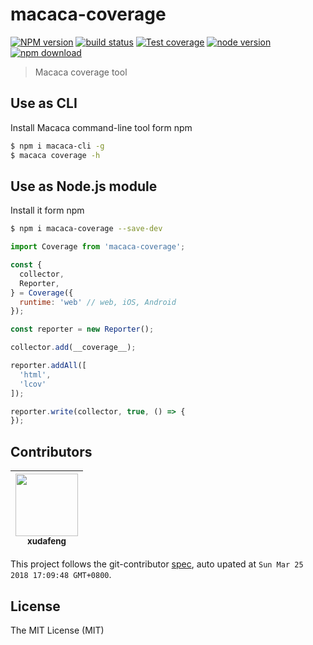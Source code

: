 # macaca-coverage

[![NPM version][npm-image]][npm-url]
[![build status][CI-image]][CI-url]
[![Test coverage][codecov-image]][codecov-url]
[![node version][node-image]][node-url]
[![npm download][download-image]][download-url]

[npm-image]: https://img.shields.io/npm/v/macaca-coverage.svg?style=flat-square
[npm-url]: https://npmjs.org/package/macaca-coverage
[CI-image]: https://github.com/macacajs/macaca-coverage/actions/workflows/ci.yml/badge.svg
[CI-url]: https://github.com/macacajs/macaca-coverage/actions/workflows/ci.yml
[codecov-image]: https://img.shields.io/codecov/c/github/macacajs/macaca-coverage.svg?logo=codecov
[codecov-url]: https://app.codecov.io/gh/macacajs/macaca-coverage
[node-image]: https://img.shields.io/badge/node.js-%3E=_8-green.svg?style=flat-square
[node-url]: http://nodejs.org/download/
[download-image]: https://img.shields.io/npm/dm/macaca-coverage.svg?style=flat-square
[download-url]: https://npmjs.org/package/macaca-coverage

> Macaca coverage tool

## Use as CLI

Install Macaca command-line tool form npm

```bash
$ npm i macaca-cli -g
$ macaca coverage -h
```

## Use as Node.js module

Install it form npm

```bash
$ npm i macaca-coverage --save-dev
```

```javascript
import Coverage from 'macaca-coverage';

const {
  collector,
  Reporter,
} = Coverage({
  runtime: 'web' // web, iOS, Android
});

const reporter = new Reporter();

collector.add(__coverage__);

reporter.addAll([
  'html',
  'lcov'
]);

reporter.write(collector, true, () => {
});
```

<!-- GITCONTRIBUTOR_START -->

## Contributors

|[<img src="https://avatars1.githubusercontent.com/u/1011681?v=4" width="100px;"/><br/><sub><b>xudafeng</b></sub>](https://github.com/xudafeng)<br/>
| :---: |


This project follows the git-contributor [spec](https://github.com/xudafeng/git-contributor.git), auto upated at `Sun Mar 25 2018 17:09:48 GMT+0800`.

<!-- GITCONTRIBUTOR_END -->

## License

The MIT License (MIT)

